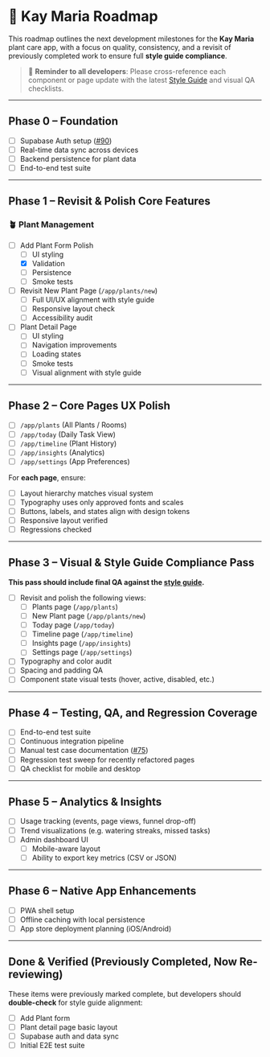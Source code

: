 # 🌱 Kay Maria Roadmap

This roadmap outlines the next development milestones for the **Kay Maria** plant care app, with a focus on quality, consistency, and a revisit of previously completed work to ensure full **style guide compliance**.

> 📝 **Reminder to all developers**: Please cross-reference each component or page update with the latest [Style Guide](https://github.com/osmond/kaymaria/blob/main/docs/style-guide.md) and visual QA checklists.

---

## Phase 0 – Foundation

- [ ] Supabase Auth setup ([#90](https://github.com/osmond/kaymaria/issues/90))
- [ ] Real-time data sync across devices
- [ ] Backend persistence for plant data
- [ ] End-to-end test suite

---

## Phase 1 – Revisit & Polish Core Features

### 🪴 Plant Management

- [ ] Add Plant Form Polish
  - [ ] UI styling
  - [x] Validation
  - [ ] Persistence
  - [ ] Smoke tests

- [ ] Revisit New Plant Page (`/app/plants/new`)
  - [ ] Full UI/UX alignment with style guide
  - [ ] Responsive layout check
  - [ ] Accessibility audit

- [ ] Plant Detail Page
  - [ ] UI styling
  - [ ] Navigation improvements
  - [ ] Loading states
  - [ ] Smoke tests
  - [ ] Visual alignment with style guide

---

## Phase 2 – Core Pages UX Polish

- [ ] `/app/plants` (All Plants / Rooms)
- [ ] `/app/today` (Daily Task View)
- [ ] `/app/timeline` (Plant History)
- [ ] `/app/insights` (Analytics)
- [ ] `/app/settings` (App Preferences)

For **each page**, ensure:
  - [ ] Layout hierarchy matches visual system
  - [ ] Typography uses only approved fonts and scales
  - [ ] Buttons, labels, and states align with design tokens
  - [ ] Responsive layout verified
  - [ ] Regressions checked

---

## Phase 3 – Visual & Style Guide Compliance Pass

**This pass should include final QA against the [style guide](https://github.com/osmond/kaymaria/blob/main/docs/style-guide.md).**

- [ ] Revisit and polish the following views:
  - [ ] Plants page (`/app/plants`)
  - [ ] New Plant page (`/app/plants/new`)
  - [ ] Today page (`/app/today`)
  - [ ] Timeline page (`/app/timeline`)
  - [ ] Insights page (`/app/insights`)
  - [ ] Settings page (`/app/settings`)
- [ ] Typography and color audit
- [ ] Spacing and padding QA
- [ ] Component state visual tests (hover, active, disabled, etc.)

---

## Phase 4 – Testing, QA, and Regression Coverage

- [ ] End-to-end test suite
- [ ] Continuous integration pipeline
- [ ] Manual test case documentation ([#75](https://github.com/osmond/kaymaria/issues/75))
- [ ] Regression test sweep for recently refactored pages
- [ ] QA checklist for mobile and desktop

---

## Phase 5 – Analytics & Insights

- [ ] Usage tracking (events, page views, funnel drop-off)
- [ ] Trend visualizations (e.g. watering streaks, missed tasks)
- [ ] Admin dashboard UI
  - [ ] Mobile-aware layout
  - [ ] Ability to export key metrics (CSV or JSON)

---

## Phase 6 – Native App Enhancements

- [ ] PWA shell setup
- [ ] Offline caching with local persistence
- [ ] App store deployment planning (iOS/Android)

---

## Done & Verified (Previously Completed, Now Re-reviewing)

These items were previously marked complete, but developers should **double-check** for style guide alignment:

- [ ] Add Plant form
- [ ] Plant detail page basic layout
- [ ] Supabase auth and data sync
- [ ] Initial E2E test suite
